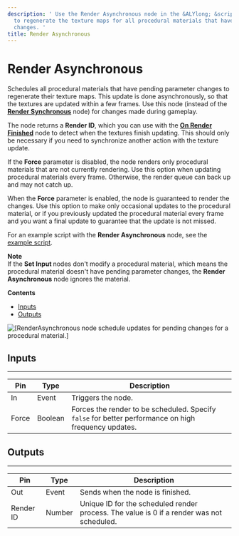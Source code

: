 ```yaml
---
description: ' Use the Render Asynchronous node in the &ALYlong; &script-canvas; editor
  to regenerate the texture maps for all procedural materials that have pending parameter
  changes. '
title: Render Asynchronous
---
```

# Render Asynchronous<a name="render-asynchronous-node"></a>

Schedules all procedural materials that have pending parameter changes to regenerate their texture maps\. This update is done asynchronously, so that the textures are updated within a few frames\. Use this node \(instead of the **[Render Synchronous](render-synchronous-node.md)** node\) for changes made during gameplay\.

The node returns a **Render ID**, which you can use with the **[On Render Finished](on-render-finished-node.md)** node to detect when the textures finish updating\. This should only be necessary if you need to synchronize another action with the texture update\.

If the **Force** parameter is disabled, the node renders only procedural materials that are not currently rendering\. Use this option when updating procedural materials every frame\. Otherwise, the render queue can back up and may not catch up\. 

When the **Force** parameter is enabled, the node is guaranteed to render the changes\. Use this option to make only occasional updates to the procedural material, or if you previously updated the procedural material every frame and you want a final update to guarantee that the update is not missed\.

For an example script with the **Render Asynchronous** node, see the [example script](script-canvas-procedural-material-nodes.md#example-brick-wall-render-asynchronous-script)\.

**Note**  
If the **Set Input <Type>** nodes don't modify a procedural material, which means the procedural material doesn't have pending parameter changes, the **Render Asynchronous** node ignores the material\.

**Contents**
+ [Inputs](#render-asynchronous-node-input)
+ [Outputs](#render-asynchronous-node-output)

![\[RenderAsynchronous node schedule updates for pending changes for a procedural material.\]](/images/userguide/scripting/script-canvas/scriptcanvasnodes/script-canvas-render-asynchronous-node.png)

## Inputs<a name="render-asynchronous-node-input"></a>


****  

| Pin | Type | Description | 
| --- | --- | --- | 
| In | Event | Triggers the node\. | 
| Force | Boolean |  Forces the render to be scheduled\. Specify `false` for better performance on high frequency updates\.  | 

## Outputs<a name="render-asynchronous-node-output"></a>


****  

| Pin | Type | Description | 
| --- | --- | --- | 
| Out | Event | Sends when the node is finished\. | 
| Render ID | Number | Unique ID for the scheduled render process\. The value is 0 if a render was not scheduled\. | 